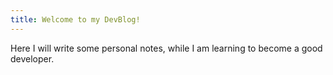 ```yaml
---
title: Welcome to my DevBlog!
---
```

Here I will write some personal notes, while I am learning to become a good developer.
